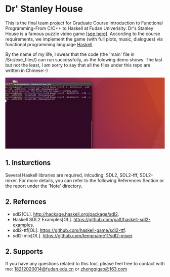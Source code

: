 # Dr' Stanley House

This is the final team project for Graduate Course Introduction to Functional Programming-From C/C++ to Haskell at Fudan Univerisity. Dr's Stanley House is a famous puzzle video game [[see here]](https://jayisgames.com/review/dr-stanleys-house.php).
According to the course requirements, we implement the game (with full plots, music, dialogues) via functional programming language [Haskell](https://www.haskell.org/).


By the name of my life, I swear that the code (the 'main' file in /Src/exe_files/) can run successfully, as the folowing demo shows. The last but not the least, I am sorry to say that all the files under this repo are written in Chinese:-)

![](out.gif)

## 1. Insturctions

Several Haskell libraries are required, inlcuding: SDL2, SDL2-tff, SDL2-mixer. For more details, you can refer to the following References Section or the report under the 'Note' directory.

## 2. Refernces

+ sdl2[OL]. http://hackage.haskell.org/package/sdl2.
+ Haskell SDL2 Examples[OL]. https://github.com/palf/haskell-sdl2-examples.
+ sdl2-ttf[OL]. https://github.com/haskell-game/sdl2-ttf.
+ sdl2-mix[OL]. https://github.com/tempname11/sdl2-mixer.

## 2. Supports

If you have any questions related to this tool, please feel free to contact with me: <18212020014@fudan.edu.cn> or <zhengqigao@163.com>